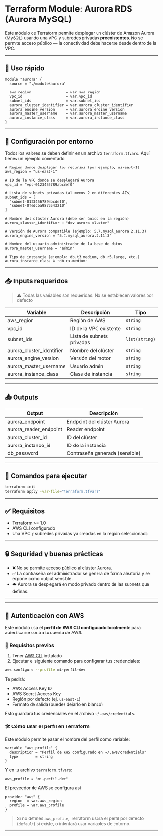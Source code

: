 # Terraform Module: Aurora RDS (Aurora MySQL)

Este módulo de Terraform permite desplegar un clúster de Amazon Aurora (MySQL) usando una VPC y subredes privadas **preexistentes**. No se permite acceso público — la conectividad debe hacerse desde dentro de la VPC.

---

## 🚀 Uso rápido

```hcl
module "aurora" {
  source = "./module/aurora"

  aws_region                = var.aws_region
  vpc_id                    = var.vpc_id
  subnet_ids                = var.subnet_ids
  aurora_cluster_identifier = var.aurora_cluster_identifier
  aurora_engine_version     = var.aurora_engine_version
  aurora_master_username    = var.aurora_master_username
  aurora_instance_class     = var.aurora_instance_class
}
```

---

## 🧾 Configuración por entorno

Todos los valores se deben definir en un archivo `terraform.tfvars`. Aquí tienes un ejemplo comentado:

```hcl
# Región donde desplegar los recursos (por ejemplo, us-east-1)
aws_region = "us-east-1"

# ID de la VPC donde se desplegará Aurora
vpc_id = "vpc-0123456789abcdef0"

# Lista de subnets privadas (al menos 2 en diferentes AZs)
subnet_ids = [
  "subnet-0123456789abcdef0",
  "subnet-0fedcba9876543210"
]

# Nombre del clúster Aurora (debe ser único en la región)
aurora_cluster_identifier = "dev-aurora-cluster"

# Versión de Aurora compatible (ejemplo: 5.7.mysql_aurora.2.11.3)
aurora_engine_version = "5.7.mysql_aurora.2.11.3"

# Nombre del usuario administrador de la base de datos
aurora_master_username = "admin"

# Tipo de instancia (ejemplo: db.t3.medium, db.r5.large, etc.)
aurora_instance_class = "db.t3.medium"
```

---

## 📥 Inputs requeridos

> ⚠️ Todas las variables son requeridas. No se establecen valores por defecto.

| Variable                     | Descripción                                      | Tipo        |
|-----------------------------|--------------------------------------------------|-------------|
| aws_region                  | Región de AWS                                    | `string`    |
| vpc_id                      | ID de la VPC existente                           | `string`    |
| subnet_ids                  | Lista de subnets privadas                        | `list(string)` |
| aurora_cluster_identifier   | Nombre del clúster                               | `string`    |
| aurora_engine_version       | Versión del motor                                | `string`    |
| aurora_master_username      | Usuario admin                                    | `string`    |
| aurora_instance_class       | Clase de instancia                               | `string`    |

---

## 📤 Outputs

| Output                  | Descripción                                 |
|-------------------------|---------------------------------------------|
| aurora_endpoint         | Endpoint del clúster Aurora                 |
| aurora_reader_endpoint  | Reader endpoint                             |
| aurora_cluster_id       | ID del clúster                              |
| aurora_instance_id      | ID de la instancia                          |
| db_password             | Contraseña generada (sensible)              |

---

## 🧪 Comandos para ejecutar

```bash
terraform init
terraform apply -var-file="terraform.tfvars"
```

---

## ✅ Requisitos

- Terraform >= 1.0
- AWS CLI configurado
- Una VPC y subredes privadas ya creadas en la región seleccionada

---

## 🔒 Seguridad y buenas prácticas

- ❌ No se permite acceso público al clúster Aurora.
- ✅ La contraseña del administrador se genera de forma aleatoria y se expone como output sensible.
- ☁️ Aurora se desplegará en modo privado dentro de las subnets que definas.

---


---

## 🔐 Autenticación con AWS

Este módulo usa el **perfil de AWS CLI configurado localmente** para autenticarse contra tu cuenta de AWS.

### 🧰 Requisitos previos

1. Tener [AWS CLI](https://docs.aws.amazon.com/cli/latest/userguide/install-cliv2.html) instalado
2. Ejecutar el siguiente comando para configurar tus credenciales:

```bash
aws configure --profile mi-perfil-dev
```

Te pedirá:

- AWS Access Key ID
- AWS Secret Access Key
- Región por defecto (ej. `us-east-1`)
- Formato de salida (puedes dejarlo en blanco)

Esto guardará tus credenciales en el archivo `~/.aws/credentials`.

### 🛠 Cómo usar el perfil en Terraform

Este módulo permite pasar el nombre del perfil como variable:

```hcl
variable "aws_profile" {
  description = "Perfil de AWS configurado en ~/.aws/credentials"
  type        = string
}
```

Y en tu archivo `terraform.tfvars`:

```hcl
aws_profile = "mi-perfil-dev"
```

El proveedor de AWS se configura así:

```hcl
provider "aws" {
  region  = var.aws_region
  profile = var.aws_profile
}
```

> Si no defines `aws_profile`, Terraform usará el perfil por defecto (`default`) si existe, o intentará usar variables de entorno.

---
